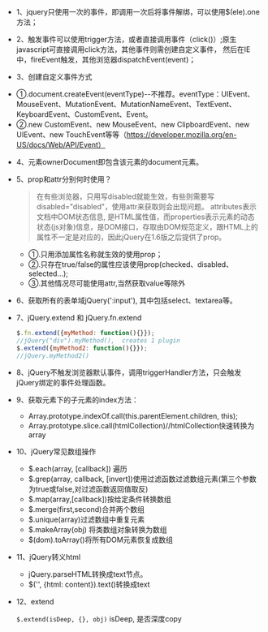 * 1、jquery只使用一次的事件，即调用一次后将事件解绑，可以使用$(ele).one方法；

* 2、触发事件可以使用trigger方法，或者直接调用事件（click()）;原生javascript可直接调用click方法，其他事件则需创建自定义事件，
然后在IE中，fireEvent触发，其他浏览器dispatchEvent(event)；

* 3、创建自定义事件方式
- ①.document.createEvent(eventType)--不推荐。eventType：UIEvent、MouseEvent、MutationEvent、MutationNameEvent、TextEvent、
KeyboardEvent、CustomEvent、Event。
- ②.new CustomEvent、new MouseEvent、new ClipboardEvent、new UIEvent、new TouchEvent等等（https://developer.mozilla.org/en-US/docs/Web/API/Event）

* 4、元素ownerDocument即包含该元素的document元素。

* 5、prop和attr分别何时使用？
  > 在有些浏览器，只用写disabled就能生效，有些则需要写disabled="disabled"，使用attr来获取则会出现问题。
  attributes表示文档中DOM状态信息, 是HTML属性值，而properties表示元素的动态状态(js对象)信息，是DOM接口，存取由DOM规范定义，跟HTML上的属性不一定是对应的，因此jQuery在1.6版之后提供了prop。
  - ①.只用添加属性名称就生效的使用prop；
  - ②.只存在true/false的属性应该使用prop(checked、disabled、selected...);
  - ③.其他情况尽可能使用attr,当然获取value等除外

* 6、获取所有的表单域jQuery(':input'), 其中包括select、textarea等。

* 7、jQuery.extend 和 jQuery.fn.extend
    ```js
    $.fn.extend({myMethod: function(){}});
    //jQuery("div").myMethod(),  creates 1 plugin
    $.extend({myMethod2: function(){}});
    //jQuery.myMethod2()
    ```

* 8、jQuery不触发浏览器默认事件，调用triggerHandler方法，只会触发jQuery绑定的事件处理函数。

* 9、获取元素下的子元素的index方法：
  - Array.prototype.indexOf.call(this.parentElement.children, this);
  - Array.prototype.slice.call(htmlCollection)//htmlCollection快速转换为array

* 10、jQuery常见数组操作
  - $.each(array, [callback]) 遍历
  - $.grep(array, callback, [invert])使用过滤函数过滤数组元素(第三个参数为true或false,对过滤函数返回值取反)
  - $.map(array,[callback])按给定条件转换数组
  - $.merge(first,second)合并两个数组
  - $.unique(array)过滤数组中重复元素
  - $.makeArray(obj) 将类数组对象转换为数组
  - $(dom).toArray()将所有DOM元素恢复成数组

* 11、jQuery转义html

  - jQuery.parseHTML转换成text节点。
  - $('<span />', {html: content}).text()转换成text

* 12、extend

  `$.extend(isDeep, {}, obj)` isDeep, 是否深度copy
